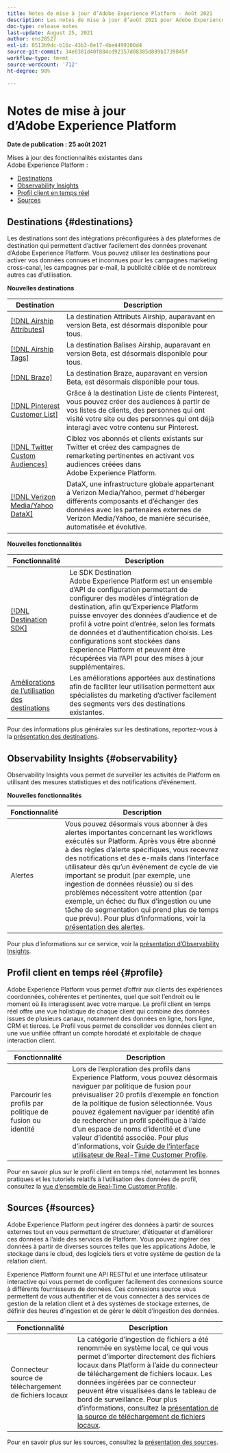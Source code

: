 ```yaml
---
title: Notes de mise à jour d’Adobe Experience Platform - Août 2021
description: Les notes de mise à jour d’août 2021 pour Adobe Experience Platform.
doc-type: release notes
last-update: August 25, 2021
author: ens28527
exl-id: 0513b9dc-b16c-43b3-8e17-4be4499308d4
source-git-commit: 34e0381d40f884cd92157d08385d889b1739845f
workflow-type: tm+mt
source-wordcount: '712'
ht-degree: 98%

---
```


# Notes de mise à jour d’Adobe Experience Platform

**Date de publication : 25 août 2021**

Mises à jour des fonctionnalités existantes dans Adobe Experience Platform :

- [Destinations](#destinations)
- [Observability Insights](#observability)
- [Profil client en temps réel](#profile)
- [Sources](#sources)

## Destinations {#destinations}

Les destinations sont des intégrations préconfigurées à des plateformes de destination qui permettent dʼactiver facilement des données provenant dʼAdobe Experience Platform. Vous pouvez utiliser les destinations pour activer vos données connues et inconnues pour les campagnes marketing cross-canal, les campagnes par e-mail, la publicité ciblée et de nombreux autres cas d’utilisation.

**Nouvelles destinations**

| Destination | Description |
| ----------- | ----------- |
| [[!DNL Airship Attributes]](../../destinations/catalog/mobile-engagement/airship-attributes.md) | La destination Attributs Airship, auparavant en version Beta, est désormais disponible pour tous. |
| [[!DNL Airship Tags]](../../destinations/catalog/mobile-engagement/airship-tags.md) | La destination Balises Airship, auparavant en version Beta, est désormais disponible pour tous. |
| [[!DNL Braze]](../../destinations/catalog/mobile-engagement/braze.md) | La destination Braze, auparavant en version Beta, est désormais disponible pour tous. |
| [[!DNL Pinterest Customer List]](../../destinations/catalog/advertising/pinterest.md) | Grâce à la destination Liste de clients Pinterest, vous pouvez créer des audiences à partir de vos listes de clients, des personnes qui ont visité votre site ou des personnes qui ont déjà interagi avec votre contenu sur Pinterest. |
| [[!DNL Twitter Custom Audiences]](../../destinations/catalog/social/twitter.md) | Ciblez vos abonnés et clients existants sur Twitter et créez des campagnes de remarketing pertinentes en activant vos audiences créées dans Adobe Experience Platform. |
| [[!DNL Verizon Media/Yahoo DataX]](../../destinations/catalog/advertising/datax.md) | DataX, une infrastructure globale appartenant à Verizon Media/Yahoo, permet dʼhéberger différents composants et dʼéchanger des données avec les partenaires externes de Verizon Media/Yahoo, de manière sécurisée, automatisée et évolutive. |

**Nouvelles fonctionnalités**

| Fonctionnalité | Description |
| --- | --- |
| [[!DNL Destination SDK]](../../destinations/destination-sdk/overview.md) | Le SDK Destination Adobe Experience Platform est un ensemble dʼAPI de configuration permettant de configurer des modèles dʼintégration de destination, afin quʼExperience Platform puisse envoyer des données dʼaudience et de profil à votre point dʼentrée, selon les formats de données et dʼauthentification choisis. Les configurations sont stockées dans Experience Platform et peuvent être récupérées via lʼAPI pour des mises à jour supplémentaires. |
| [Améliorations de lʼutilisation des destinations](../../destinations/ui/activation-overview.md) | Les améliorations apportées aux destinations afin de faciliter leur utilisation permettent aux spécialistes du marketing dʼactiver facilement des segments vers des destinations existantes. |

Pour des informations plus générales sur les destinations, reportez-vous à la [présentation des destinations](../../destinations/home.md).

## Observability Insights {#observability}

Observability Insights vous permet de surveiller les activités de Platform en utilisant des mesures statistiques et des notifications dʼévénement.

**Nouvelles fonctionnalités**

| Fonctionnalité | Description |
| --- | --- |
| Alertes | Vous pouvez désormais vous abonner à des alertes importantes concernant les workflows exécutés sur Platform. Après vous être abonné à des règles dʼalerte spécifiques, vous recevrez des notifications et des e-mails dans lʼinterface utilisateur dès quʼun événement de cycle de vie important se produit (par exemple, une ingestion de données réussie) ou si des problèmes nécessitent votre attention (par exemple, un échec du flux dʼingestion ou une tâche de segmentation qui prend plus de temps que prévu). Pour plus dʼinformations, voir la [présentation des alertes](../../observability/alerts/overview.md). |

Pour plus dʼinformations sur ce service, voir la [présentation dʼObservability Insights](../../observability/home.md).

## Profil client en temps réel {#profile}

Adobe Experience Platform vous permet d’offrir aux clients des expériences coordonnées, cohérentes et pertinentes, quel que soit l’endroit ou le moment où ils interagissent avec votre marque. Le profil client en temps réel offre une vue holistique de chaque client qui combine des données issues de plusieurs canaux, notamment des données en ligne, hors ligne, CRM et tierces. Le Profil vous permet de consolider vos données client en une vue unifiée offrant un compte horodaté et exploitable de chaque interaction client.

| Fonctionnalité | Description |
| ------- | ----------- |
| Parcourir les profils par politique de fusion ou identité | Lors de lʼexploration des profils dans Experience Platform, vous pouvez désormais naviguer par politique de fusion pour prévisualiser 20 profils dʼexemple en fonction de la politique de fusion sélectionnée. Vous pouvez également naviguer par identité afin de rechercher un profil spécifique à lʼaide dʼun espace de noms dʼidentité et dʼune valeur dʼidentité associée. Pour plus d’informations, voir [Guide de l’interface utilisateur de Real-Time Customer Profile](../../profile/ui/user-guide.md). |

Pour en savoir plus sur le profil client en temps réel, notamment les bonnes pratiques et les tutoriels relatifs à lʼutilisation des données de profil, consultez la [vue d’ensemble de Real-Time Customer Profile](../../profile/home.md).

## Sources {#sources}

Adobe Experience Platform peut ingérer des données à partir de sources externes tout en vous permettant de structurer, d’étiqueter et d’améliorer ces données à l’aide des services de Platform. Vous pouvez ingérer des données à partir de diverses sources telles que les applications Adobe, le stockage dans le cloud, des logiciels tiers et votre système de gestion de la relation client.

Experience Platform fournit une API RESTful et une interface utilisateur interactive qui vous permet de configurer facilement des connexions source à différents fournisseurs de données. Ces connexions source vous permettent de vous authentifier et de vous connecter à des services de gestion de la relation client et à des systèmes de stockage externes, de définir des heures d’ingestion et de gérer le débit d’ingestion des données.

| Fonctionnalité | Description |
| ------- | ----------- |
| Connecteur source de téléchargement de fichiers locaux | La catégorie dʼingestion de fichiers a été renommée en système local, ce qui vous permet dʼimporter directement des fichiers locaux dans Platform à lʼaide du connecteur de téléchargement de fichiers locaux. Les données ingérées par ce connecteur peuvent être visualisées dans le tableau de bord de surveillance. Pour plus dʼinformations, consultez la [présentation de la source de téléchargement de fichiers locaux](../../sources/connectors/local-system/local-file-upload.md). |

Pour en savoir plus sur les sources, consultez la [présentation des sources](../../sources/home.md).

